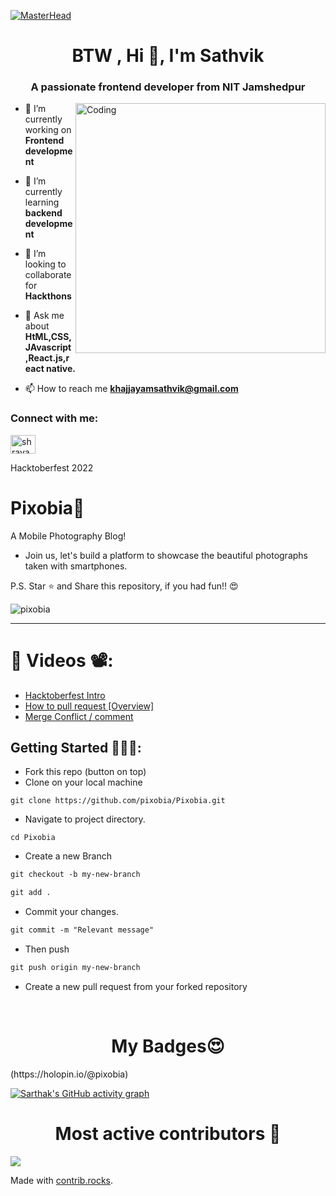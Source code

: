 [![MasterHead](https://1.bp.blogspot.com/-7A4WynwLsMw/XbBpCXG8fHI/AAAAAAAAMt4/uOa1bpLskYgrwGbllhSu2SDj_Mig8SXJQCLcBGAsYHQ/s1600/2000_600px.gif)](https://pixobia.io)
<h1 align="center">BTW , Hi 👋, I'm Sathvik</h1>

<h3 align="center">A passionate frontend developer from NIT Jamshedpur</h3>

<img align="right" alt="Coding" width="400" src="https://cdn.dribbble.com/users/1162077/screenshots/3848914/programmer.gif">



- 🔭 I’m currently working on **Frontend development**

- 🌱 I’m currently learning **backend development**

- 👯 I’m looking to collaborate for **Hackthons**

- 💬 Ask me about **HtML,CSS,JAvascript,React.js,react native.**

- 📫 How to reach me **khajjayamsathvik@gmail.com**

<h3 align="left">Connect with me:</h3>

<p align="left">
<a href="https://www.linkedin.com/in/sathvik2025/" target="blank"><img align="center" src="https://raw.githubusercontent.com/rahuldkjain/github-profile-readme-generator/master/src/images/icons/Social/linked-in-alt.svg" alt="shravani-kaware" height="30" width="40" /></a>
</p>










Hacktoberfest 2022

# Pixobia📸

A Mobile Photography Blog!  

- Join us, let's build a platform to showcase the beautiful photographs taken with smartphones.  


P.S. Star ⭐ and Share this repository, if you had fun!! 😍
<p align="left"> <img src="https://komarev.com/ghpvc/?username=pixobia&label=Profile%20views&color=0e75b6&style=flat" alt="pixobia" /> </p>
<!-- Badges used from https://github.com/klaasnicolaas/ColoredBadges -->

---




# 📌 Videos 📽️:

- [Hacktoberfest Intro](https://www.youtube.com/watch?v=mq_FIHdxmIk)
- [How to pull request [Overview]](https://youtu.be/DIj2q02gvKs)
- [Merge Conflict / comment](https://youtu.be/zOx5PJTY8CI)



## Getting Started 🚀🚀🚀:

- Fork this repo (button on top)
- Clone on your local machine

```terminal
git clone https://github.com/pixobia/Pixobia.git
```
- Navigate to project directory.
```terminal
cd Pixobia
```

- Create a new Branch

```markdown
git checkout -b my-new-branch
```

<!--- - Add your Name to `contributors/contributorsList.js`. -->

```markdown
git add .
```
- Commit your changes.

```markdown
git commit -m "Relevant message"
```
- Then push 
```markdown
git push origin my-new-branch
```


- Create a new pull request from your forked repository

<br>

<h1 align="center">My Badges😍</h1>
(https://holopin.io/@pixobia)

[![Sarthak's GitHub activity graph](https://activity-graph.herokuapp.com/graph?username=pixobia=xcode)](https://github.com/pixobia)

<h1 align="center">
Most active contributors 🚀
</h1>


<a href="https://github.com/pixobia/pixobia/graphs/contributors">
  <img src="https://contrib.rocks/image?repo=pixobia/pixobia" />
</a>

Made with [contrib.rocks](https://contrib.rocks).





